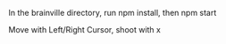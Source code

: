 In the brainville directory, run npm install, then npm start

Move with Left/Right Cursor, shoot with x
